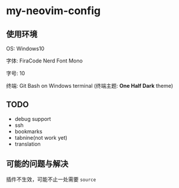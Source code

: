 # my-neovim-config

## 使用环境

OS: Windows10

字体: FiraCode Nerd Font Mono

字号: 10

终端: Git Bash on Windows terminal (终端主题: **One Half Dark** theme)

## TODO

- debug support
- ssh
- bookmarks
- tabnine(not work yet)
- translation

## 可能的问题与解决

插件不生效，可能不止一处需要 `source`
